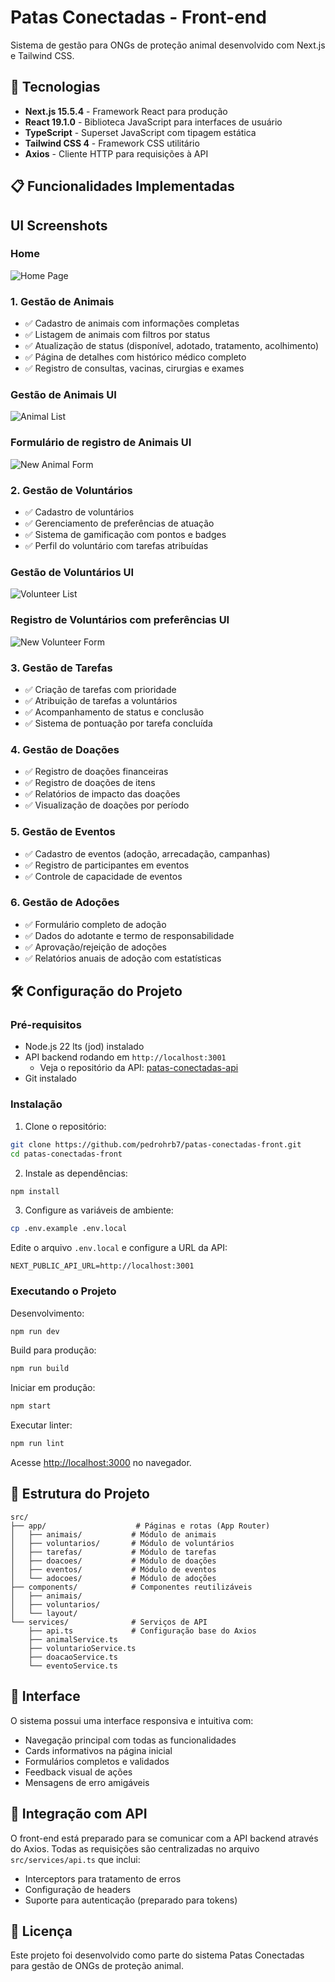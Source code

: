 # Patas Conectadas - Front-end

Sistema de gestão para ONGs de proteção animal desenvolvido com Next.js e Tailwind CSS.

## 🚀 Tecnologias

- **Next.js 15.5.4** - Framework React para produção
- **React 19.1.0** - Biblioteca JavaScript para interfaces de usuário
- **TypeScript** - Superset JavaScript com tipagem estática
- **Tailwind CSS 4** - Framework CSS utilitário
- **Axios** - Cliente HTTP para requisições à API

## 📋 Funcionalidades Implementadas
## UI Screenshots

### Home
![Home Page](https://github.com/user-attachments/assets/7ae5512b-dba2-4bb0-b50c-c62041494f40)

### 1. Gestão de Animais
- ✅ Cadastro de animais com informações completas
- ✅ Listagem de animais com filtros por status
- ✅ Atualização de status (disponível, adotado, tratamento, acolhimento)
- ✅ Página de detalhes com histórico médico completo
- ✅ Registro de consultas, vacinas, cirurgias e exames

### Gestão de Animais UI
![Animal List](https://github.com/user-attachments/assets/7229f25e-45d8-4162-9c4e-fca28bfe4db5)

### Formulário de registro de Animais UI
![New Animal Form](https://github.com/user-attachments/assets/7a652dc3-636f-4180-8682-e84401f3735b)

### 2. Gestão de Voluntários
- ✅ Cadastro de voluntários
- ✅ Gerenciamento de preferências de atuação
- ✅ Sistema de gamificação com pontos e badges
- ✅ Perfil do voluntário com tarefas atribuídas

### Gestão de Voluntários UI
![Volunteer List](https://github.com/user-attachments/assets/cbfdada4-ffae-4f39-9bbf-4e029cbd9312)

### Registro de Voluntários com preferências UI   
![New Volunteer Form](https://github.com/user-attachments/assets/3c32efd5-8996-4f7b-a849-0eda096ae9ff)

### 3. Gestão de Tarefas
- ✅ Criação de tarefas com prioridade
- ✅ Atribuição de tarefas a voluntários
- ✅ Acompanhamento de status e conclusão
- ✅ Sistema de pontuação por tarefa concluída

### 4. Gestão de Doações
- ✅ Registro de doações financeiras
- ✅ Registro de doações de itens
- ✅ Relatórios de impacto das doações
- ✅ Visualização de doações por período

### 5. Gestão de Eventos
- ✅ Cadastro de eventos (adoção, arrecadação, campanhas)
- ✅ Registro de participantes em eventos
- ✅ Controle de capacidade de eventos

### 6. Gestão de Adoções
- ✅ Formulário completo de adoção
- ✅ Dados do adotante e termo de responsabilidade
- ✅ Aprovação/rejeição de adoções
- ✅ Relatórios anuais de adoção com estatísticas

## 🛠️ Configuração do Projeto

### Pré-requisitos

- Node.js 22 lts (jod) instalado
- API backend rodando em `http://localhost:3001`
    - Veja o repositório da API: [patas-conectadas-api]('https://github.com/pedrohrb7/patas-conectadas-api')
- Git instalado


### Instalação

1. Clone o repositório:
```bash
git clone https://github.com/pedrohrb7/patas-conectadas-front.git
cd patas-conectadas-front
```

2. Instale as dependências:
```bash
npm install
```

3. Configure as variáveis de ambiente:
```bash
cp .env.example .env.local
```

Edite o arquivo `.env.local` e configure a URL da API:
```
NEXT_PUBLIC_API_URL=http://localhost:3001
```

### Executando o Projeto

Desenvolvimento:
```bash
npm run dev
```

Build para produção:
```bash
npm run build
```

Iniciar em produção:
```bash
npm start
```

Executar linter:
```bash
npm run lint
```

Acesse [http://localhost:3000](http://localhost:3000) no navegador.

## 📁 Estrutura do Projeto

```
src/
├── app/                    # Páginas e rotas (App Router)
│   ├── animais/           # Módulo de animais
│   ├── voluntarios/       # Módulo de voluntários
│   ├── tarefas/           # Módulo de tarefas
│   ├── doacoes/           # Módulo de doações
│   ├── eventos/           # Módulo de eventos
│   └── adocoes/           # Módulo de adoções
├── components/            # Componentes reutilizáveis
│   ├── animais/
│   ├── voluntarios/
│   └── layout/
└── services/              # Serviços de API
    ├── api.ts             # Configuração base do Axios
    ├── animalService.ts
    ├── voluntarioService.ts
    ├── doacaoService.ts
    └── eventoService.ts
```

## 🎨 Interface

O sistema possui uma interface responsiva e intuitiva com:
- Navegação principal com todas as funcionalidades
- Cards informativos na página inicial
- Formulários completos e validados
- Feedback visual de ações
- Mensagens de erro amigáveis

## 🔌 Integração com API

O front-end está preparado para se comunicar com a API backend através do Axios. Todas as requisições são centralizadas no arquivo `src/services/api.ts` que inclui:
- Interceptors para tratamento de erros
- Configuração de headers
- Suporte para autenticação (preparado para tokens)

## 📝 Licença

Este projeto foi desenvolvido como parte do sistema Patas Conectadas para gestão de ONGs de proteção animal.

